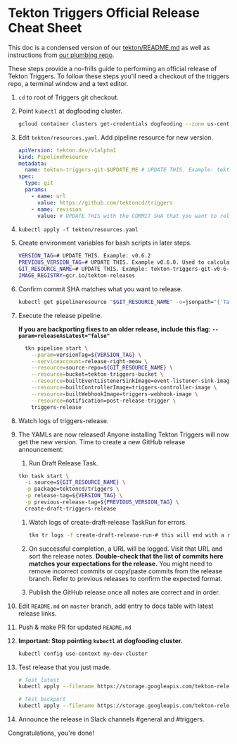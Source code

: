 # Tekton Triggers Official Release Cheat Sheet

This doc is a condensed version of our [tekton/README.md](./README.md) as well
as instructions from
[our plumbing repo](https://github.com/tektoncd/plumbing/tree/master/tekton/resources/release/README.md#create-draft-release).

These steps provide a no-frills guide to performing an official release of
Tekton Triggers. To follow these steps you'll need a checkout of the triggers
repo, a terminal window and a text editor.

1. `cd` to root of Triggers git checkout.

2. Point `kubectl` at dogfooding cluster.

   ```bash
   gcloud container clusters get-credentials dogfooding --zone us-central1-a --project tekton-releases
   ```

3. Edit `tekton/resources.yaml`. Add pipeline resource for new version.

   ```yaml
   apiVersion: tekton.dev/v1alpha1
   kind: PipelineResource
   metadata:
     name: tekton-triggers-git-$UPDATE_ME # UPDATE THIS. Example: tekton-triggers-git-v0-6-2
   spec:
     type: git
     params:
       - name: url
         value: https://github.com/tektoncd/triggers
       - name: revision
         value: # UPDATE THIS with the COMMIT SHA that you want to release. Example : 33e0847e67fc9804689e50371746c3cdad4b0a9d
   ```

4. `kubectl apply -f tekton/resources.yaml`

5. Create environment variables for bash scripts in later steps.

   ```bash
   VERSION_TAG=# UPDATE THIS. Example: v0.6.2
   PREVIOUS_VERSION_TAG=# UPDATE THIS. Example v0.6.0. Used to calculate release notes
   GIT_RESOURCE_NAME=# UPDATE THIS. Example: tekton-triggers-git-v0-6-2
   IMAGE_REGISTRY=gcr.io/tekton-releases
   ```

6. Confirm commit SHA matches what you want to release.

   ```bash
   kubectl get pipelineresource "$GIT_RESOURCE_NAME" -o=jsonpath="{'Target Revision: '}{.spec.params[?(@.name == 'revision')].value}{'\n'}"
   ```

7. Execute the release pipeline.

   **If you are backporting fixes to an older release, include this flag:
   `--param=releaseAsLatest="false"`**

   ```bash
     tkn pipeline start \
       --param=versionTag=${VERSION_TAG} \
       --serviceaccount=release-right-meow \
       --resource=source-repo=${GIT_RESOURCE_NAME} \
       --resource=bucket=tekton-triggers-bucket \
       --resource=builtEventListenerSinkImage=event-listener-sink-image \
       --resource=builtControllerImage=triggers-controller-image \
       --resource=builtWebhookImage=triggers-webhook-image \
       --resource=notification=post-release-trigger \
       triggers-release
   ```

8. Watch logs of triggers-release.

9. The YAMLs are now released! Anyone installing Tekton Triggers will now get
   the new version. Time to create a new GitHub release announcement:

   1. Run Draft Release Task.

   ```bash
   tkn task start \
     -i source=${GIT_RESOURCE_NAME} \
     -p package=tektoncd/triggers \
     -p release-tag=${VERSION_TAG} \
     -p previous-release-tag=${PREVIOUS_VERSION_TAG} \
     create-draft-triggers-release
   ```

   1. Watch logs of create-draft-release TaskRun for errors.

      ```bash
      tkn tr logs -f create-draft-release-run-# this will end with a random string of characters
      ```

   1. On successful completion, a URL will be logged. Visit that URL and sort
      the release notes. **Double-check that the list of commits here matches
      your expectations for the release.** You might need to remove incorrect
      commits or copy/paste commits from the release branch. Refer to previous
      releases to confirm the expected format.

   1. Publish the GitHub release once all notes are correct and in order.

10. Edit `README.md` on `master` branch, add entry to docs table with latest
    release links.

11. Push & make PR for updated `README.md`

12. **Important: Stop pointing `kubectl` at dogfooding cluster.**

    ```bash
    kubectl config use-context my-dev-cluster
    ```

13. Test release that you just made.

    ```bash
    # Test latest
    kubectl apply --filename https://storage.googleapis.com/tekton-releases/triggers/latest/release.yaml
    ```

    ```bash
    # Test backport
    kubectl apply --filename https://storage.googleapis.com/tekton-releases/triggers/previous/v0.6.1/release.yaml
    ```

14. Announce the release in Slack channels #general and #triggers.

Congratulations, you're done!
